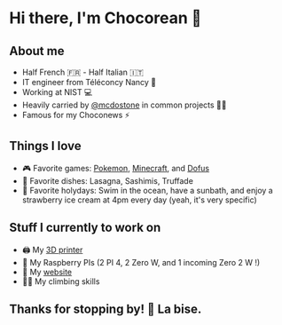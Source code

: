 # Hi there, I'm Chocorean 👋

## About me

- Half French 🇫🇷 - Half Italian 🇮🇹
- IT engineer from Téléconcy Nancy 🏫
- Working at NIST 💻
- Heavily carried by <a href="https://github.com/mcdostone">@mcdostone</a> in common projects 🤷‍♂️
- Famous for my Choconews ⚡

## Things I love

- 🎮 Favorite games: <a href="https://www.pokemon.com/">Pokemon</a>, <a href="https://www.minecraft.net/">Minecraft</a>, and <a href="https://www.dofus.com/">Dofus</a>
- 🍣 Favorite dishes: Lasagna, Sashimis, Truffade
- 🌴 Favorite holydays: Swim in the ocean, have a sunbath, and enjoy a strawberry ice cream at 4pm every day (yeah, it's very specific)

## Stuff I currently to work on

- 🖨️ My <a href="https://print.chocorp.net">3D printer</a>
- 🤖 My Raspberry PIs (2 PI 4, 2 Zero W, and 1 incoming Zero 2 W !)
- 💎 My <a href="https://chocorp.net">website</a>
- 🧗‍♂️ My climbing skills

## Thanks for stopping by! 👋 La bise.
